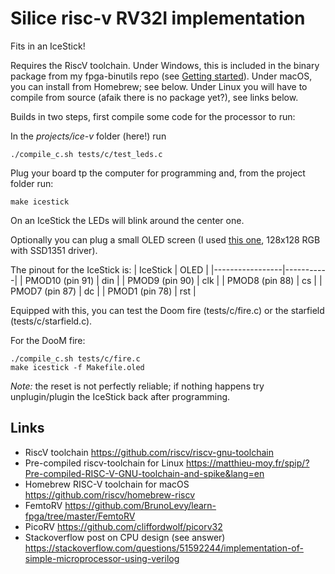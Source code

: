# Silice risc-v RV32I implementation

Fits in an IceStick!

Requires the RiscV toolchain. Under Windows, this is included in the binary 
package from my fpga-binutils repo (see [Getting
started](https://github.com/sylefeb/Silice/blob/master/GetStarted.md)). Under
macOS, you can install from Homebrew; see below. Under Linux you will
have to compile from source (afaik there is no package yet?), see links below.

Builds in two steps, first compile some code for the processor to run:

In the *projects/ice-v* folder (here!) run
```
./compile_c.sh tests/c/test_leds.c
```

Plug your board tp the computer for programming and, from the project folder run:
```
make icestick
```

On an IceStick the LEDs will blink around the center one.

Optionally you can plug a small OLED screen (I used [this one](https://www.waveshare.com/1.5inch-rgb-oled-module.htm), 128x128 RGB with SSD1351 driver).

The pinout for the IceStick is:
| IceStick        | OLED      |
|-----------------|-----------|
| PMOD10 (pin 91) | din       |
| PMOD9  (pin 90) | clk       |
| PMOD8  (pin 88) | cs        |
| PMOD7  (pin 87) | dc        |
| PMOD1  (pin 78) | rst       |

Equipped with this, you can test the Doom fire (tests/c/fire.c) or the starfield
(tests/c/starfield.c). 

For the DooM fire:

```
./compile_c.sh tests/c/fire.c
make icestick -f Makefile.oled
```

*Note:* the reset is not perfectly reliable; if nothing happens try unplugin/plugin
the IceStick back after programming.

## Links

* RiscV toolchain https://github.com/riscv/riscv-gnu-toolchain
* Pre-compiled riscv-toolchain for Linux https://matthieu-moy.fr/spip/?Pre-compiled-RISC-V-GNU-toolchain-and-spike&lang=en
* Homebrew RISC-V toolchain for macOS https://github.com/riscv/homebrew-riscv
* FemtoRV https://github.com/BrunoLevy/learn-fpga/tree/master/FemtoRV
* PicoRV  https://github.com/cliffordwolf/picorv32
* Stackoverflow post on CPU design (see answer) https://stackoverflow.com/questions/51592244/implementation-of-simple-microprocessor-using-verilog
